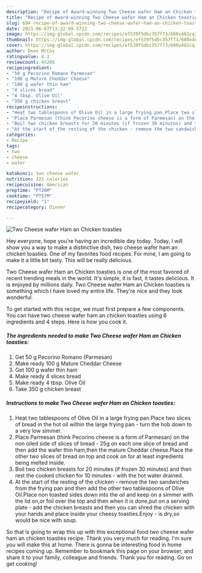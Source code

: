 ```yaml
---
description: "Recipe of Award-winning Two Cheese wafer Ham an Chicken toasties"
title: "Recipe of Award-winning Two Cheese wafer Ham an Chicken toasties"
slug: 694-recipe-of-award-winning-two-cheese-wafer-ham-an-chicken-toasties
date: 2021-06-07T13:22:09.572Z
image: https://img-global.cpcdn.com/recipes/ef539f5dbc357f73/680x482cq70/two-cheese-wafer-ham-an-chicken-toasties-recipe-main-photo.jpg
thumbnail: https://img-global.cpcdn.com/recipes/ef539f5dbc357f73/680x482cq70/two-cheese-wafer-ham-an-chicken-toasties-recipe-main-photo.jpg
cover: https://img-global.cpcdn.com/recipes/ef539f5dbc357f73/680x482cq70/two-cheese-wafer-ham-an-chicken-toasties-recipe-main-photo.jpg
author: Dean McCoy
ratingvalue: 4.1
reviewcount: 45266
recipeingredient:
- "50 g Pecorino Romano Parmesan"
- "100 g Mature Cheddar Cheese"
- "100 g wafer thin ham"
- "4 slices bread"
- "4 tbsp. Olive Oil"
- "350 g chicken breast"
recipeinstructions:
- "Heat two tablespoons of Olive Oil in a large frying pan.Place two slices of bread in the hot oil within the large frying pan - turn the hob down to a very low simmer."
- "Place Parmesan (think Pecorino cheese is a form of Parmesan) on the non oiled side of slices of bread - 25g on each one slice of bread and then add the wafer thin ham,then the mature Cheddar cheese.Place the other two slices of bread on top and cook on for at least ingredients being melted inside."
- "Boil two chicken breasts for 20 minutes (if frozen 30 minutes) and then rest the cooked chicken for 10 minutes - with the hot water drained."
- "At the start of the resting of the chicken - remove the two sandwiches from the frying pan and then add the other two tablespoons of Olive Oil.Place non toasted sides down into the oil and keep on a simmer with the lid on,or foil over the top and then when it is done,put on a serving plate - add the chicken breasts and then you can shred the chicken with your hands and place inside your cheesy toasties.Enjoy - is dry,so would be nice with soup."
categories:
- Recipe
tags:
- two
- cheese
- wafer

katakunci: two cheese wafer 
nutrition: 221 calories
recipecuisine: American
preptime: "PT26M"
cooktime: "PT57M"
recipeyield: "1"
recipecategory: Dinner

---
```



![Two Cheese wafer Ham an Chicken toasties](https://img-global.cpcdn.com/recipes/ef539f5dbc357f73/680x482cq70/two-cheese-wafer-ham-an-chicken-toasties-recipe-main-photo.jpg)

Hey everyone, hope you're having an incredible day today. Today, I will show you a way to make a distinctive dish, two cheese wafer ham an chicken toasties. One of my favorites food recipes. For mine, I am going to make it a little bit tasty. This will be really delicious.

Two Cheese wafer Ham an Chicken toasties is one of the most favored of recent trending meals in the world. It's simple, it is fast, it tastes delicious. It is enjoyed by millions daily. Two Cheese wafer Ham an Chicken toasties is something which I have loved my entire life. They're nice and they look wonderful.




To get started with this recipe, we must first prepare a few components. You can have two cheese wafer ham an chicken toasties using 6 ingredients and 4 steps. Here is how you cook it.

<!--inarticleads1-->

##### The ingredients needed to make Two Cheese wafer Ham an Chicken toasties:

1. Get 50 g Pecorino Romano (Parmesan)
1. Make ready 100 g Mature Cheddar Cheese
1. Get 100 g wafer thin ham
1. Make ready 4 slices bread
1. Make ready 4 tbsp. Olive Oil
1. Take 350 g chicken breast




<!--inarticleads2-->

##### Instructions to make Two Cheese wafer Ham an Chicken toasties:

1. Heat two tablespoons of Olive Oil in a large frying pan.Place two slices of bread in the hot oil within the large frying pan - turn the hob down to a very low simmer.
1. Place Parmesan (think Pecorino cheese is a form of Parmesan) on the non oiled side of slices of bread - 25g on each one slice of bread and then add the wafer thin ham,then the mature Cheddar cheese.Place the other two slices of bread on top and cook on for at least ingredients being melted inside.
1. Boil two chicken breasts for 20 minutes (if frozen 30 minutes) and then rest the cooked chicken for 10 minutes - with the hot water drained.
1. At the start of the resting of the chicken - remove the two sandwiches from the frying pan and then add the other two tablespoons of Olive Oil.Place non toasted sides down into the oil and keep on a simmer with the lid on,or foil over the top and then when it is done,put on a serving plate - add the chicken breasts and then you can shred the chicken with your hands and place inside your cheesy toasties.Enjoy - is dry,so would be nice with soup.




So that is going to wrap this up with this exceptional food two cheese wafer ham an chicken toasties recipe. Thank you very much for reading. I'm sure you will make this at home. There is gonna be interesting food in home recipes coming up. Remember to bookmark this page on your browser, and share it to your family, colleague and friends. Thank you for reading. Go on get cooking!
